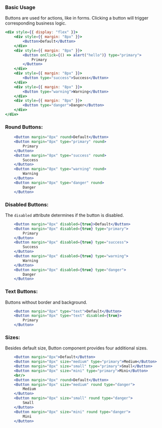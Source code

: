 ### Basic Usage

Buttons are used for actions, like in forms. Clicking a button will trigger corresponding business logic.

```jsx
<div style={{ display: "flex" }}>
    <div style={{ margin: "8px" }}>
        <Button>Default</Button>
    </div>
    <div style={{ margin: "8px" }}>
        <Button onClick={() => alert("hello")} type="primary">
            Primary
        </Button>
    </div>
    <div style={{ margin: "8px" }}>
        <Button type="success">Success</Button>
    </div>
    <div style={{ margin: "8px" }}>
        <Button type="warning">Warning</Button>
    </div>
    <div style={{ margin: "8px" }}>
        <Button type="danger">Danger</Button>
    </div>
</div>
```

### Round Buttons:

```jsx
	<Button margin="8px" round>Default</Button>
	<Button margin="8px" type="primary" round>
		Primary
	</Button>
	<Button margin="8px" type="success" round>
		Success
	</Button>
	<Button margin="8px" type="warning" round>
		Warning
	</Button>
	<Button margin="8px" type="danger" round>
		Danger
	</Button>
```

### Disabled Buttons:

The `disabled` attribute determines if the button is disabled.

```jsx
	<Button margin="8px" disabled={true}>Default</Button>
	<Button margin="8px" disabled={true} type="primary">
		Primary
	</Button>
	<Button margin="8px" disabled={true} type="success">
		Success
	</Button>
	<Button margin="8px" disabled={true} type="warning">
		Warning
	</Button>
	<Button margin="8px" disabled={true} type="danger">
		Danger
	</Button>
```

### Text Buttons:

Buttons without border and background.

```jsx
	<Button margin="8px" type="text">Default</Button>
	<Button margin="8px" type="text" disabled={true}>
		Primary
	</Button>
```

### Sizes:

Besides default size, Button component provides four additional sizes.

```jsx
	<Button margin="8px">Default</Button>
	<Button margin="8px" size="medium" type="primary">Medium</Button>
	<Button margin="8px" size="small" type="primary">Small</Button>
	<Button margin="8px" size="mini" type="primary">Mini</Button>
	<br/>
	<Button margin="8px" round>Default</Button>
	<Button margin="8px" size="medium" round type="danger">
		Medium
	</Button>
	<Button margin="8px" size="small" round type="danger">
		Small
	</Button>
	<Button margin="8px" size="mini" round type="danger">
		Mini
	</Button>
```
